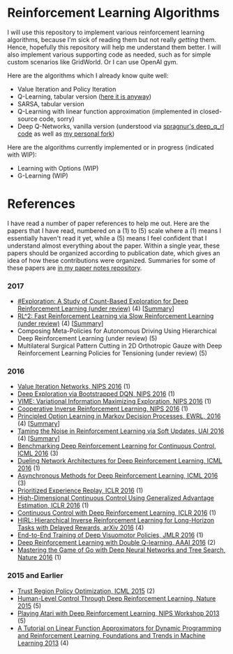 # Reinforcement Learning Algorithms

I will use this repository to implement various reinforcement learning algorithms, because I'm sick of reading them but not really *getting* them. Hence, hopefully this repository will help me understand them better. I will also implement various supporting code as needed, such as for simple custom scenarios like GridWorld. Or I can use OpenAI gym.

Here are the algorithms which I already know quite well:

- Value Iteration and Policy Iteration
- Q-Learning, tabular version ([here it is anyway](https://github.com/DanielTakeshi/rl_algorithms/tree/master/q_learning))
- SARSA, tabular version
- Q-Learning with linear function approximation (implemented in closed-source code, sorry)
- Deep Q-Networks, vanilla version (understood via [spragnur's deep_q_rl code](https://github.com/spragunr/deep_q_rl) as well as [my personal fork](https://github.com/DanielTakeshi/deep_q_rl))

Here are the algorithms currently implemented or in progress (indicated with WIP):

- Learning with Options (WIP)
- G-Learning (WIP)

# References

I have read a number of paper references to help me out. Here are the papers that I have read, numbered on a (1) to (5) scale where a (1)  means I essentially haven't read it yet, while a (5) means I feel confident that I understand almost everything about the paper. Within a single year, these papers should be organized according to publication date, which gives an idea of how these contributions were organized. Summaries for some of these papers are [in my paper notes repository](https://github.com/DanielTakeshi/Paper_Notes).

### 2017

- [#Exploration: A Study of Count-Based Exploration for Deep Reinforcement Learning (under review)](https://arxiv.org/abs/1611.04717) (4) [[Summary](https://github.com/DanielTakeshi/Paper_Notes/blob/master/reinforcement_learning/%23Exploration:_A_Study_of_Count-Based_Exploration_for_Deep_Reinforcement_Learning.md)]
- [RL^2: Fast Reinforcement Learning via Slow Reinforcement Learning (under review)](https://arxiv.org/abs/1611.02779) (4) [[Summary](https://github.com/DanielTakeshi/Paper_Notes/blob/master/reinforcement_learning/RL2-Fast_Reinforcement_Learning_via_Slow_Reinforcement_Learning.md)]
- Composing Meta-Policies for Autonomous Driving Using Hierarchical Deep Reinforcement Learning (under review) (5)
- Multilateral Surgical Pattern Cutting in 2D Orthotropic Gauze with Deep Reinforcement Learning Policies for Tensioning (under review) (5)

### 2016

- [Value Iteration Networks, NIPS 2016](https://arxiv.org/abs/1602.02867) (1)
- [Deep Exploration via Bootstrapped DQN, NIPS 2016](https://arxiv.org/abs/1602.04621) (1)
- [VIME: Variational Information Maximizing Exploration, NIPS 2016](https://arxiv.org/abs/1605.09674) (1)
- [Cooperative Inverse Reinforcement Learning, NIPS 2016](https://arxiv.org/abs/1606.03137) (1)
- [Principled Option Learning in Markov Decision Processes, EWRL, 2016](https://arxiv.org/abs/1609.05524) (4) [[Summary](https://github.com/DanielTakeshi/Paper_Notes/blob/master/reinforcement_learning/Principled_Option_Learning_in_Markov_Decision_Processes.md)]
- [Taming the Noise in Reinforcement Learning via Soft Updates, UAI 2016](https://arxiv.org/abs/1512.08562) (4) [[Summary](https://github.com/DanielTakeshi/Paper_Notes/blob/master/reinforcement_learning/Taming_the_Noise_in_Reinforcement_Learning_via_Soft_Updates.md)]
- [Benchmarking Deep Reinforcement Learning for Continuous Control, ICML 2016](https://arxiv.org/abs/1604.06778) (3)
- [Dueling Network Architectures for Deep Reinforcement Learning, ICML 2016](https://arxiv.org/abs/1511.06581) (1)
- [Asynchronous Methods for Deep Reinforcement Learning, ICML 2016](https://arxiv.org/abs/1602.01783) (3)
- [Prioritized Experience Replay, ICLR 2016](https://arxiv.org/abs/1511.05952) (1)
- [High-Dimensional Continuous Control Using Generalized Advantage Estimation, ICLR 2016](https://arxiv.org/abs/1506.02438) (1)
- [Continuous Control with Deep Reinforcement Learning, ICLR 2016](https://arxiv.org/abs/1509.02971) (1)
- [HIRL: Hierarchical Inverse Reinforcement Learning for Long-Horizon Tasks with Delayed Rewards, arXiv 2016](https://arxiv.org/abs/1604.06508) (4)
- [End-to-End Training of Deep Visuomotor Policies, JMLR 2016](https://arxiv.org/abs/1504.00702) (1)
- [Deep Reinforcement Learning with Double Q-learning, AAAI 2016](https://arxiv.org/abs/1509.06461) (2)
- [Mastering the Game of Go with Deep Neural Networks and Tree Search, Nature 2016](http://www.nature.com/nature/journal/v529/n7587/full/nature16961.html) (1)

### 2015 and Earlier

- [Trust Region Policy Optimization, ICML 2015](https://arxiv.org/abs/1502.05477) (2)
- [Human-Level Control Through Deep Reinforcement Learning, Nature 2015](http://www.nature.com/nature/journal/v518/n7540/full/nature14236.html) (5)
- [Playing Atari with Deep Reinforcement Learning, NIPS Workshop 2013](https://arxiv.org/abs/1312.5602) (5)
- [A Tutorial on Linear Function Approximators for Dynamic Programming and Reinforcement Learning, Foundations and Trends in Machine Learning 2013](http://www.research.rutgers.edu/~thomaswa/pub/Geramifard13Tutorial.pdf) (4)

